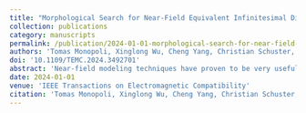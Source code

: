 ```yaml
---
title: "Morphological Search for Near-Field Equivalent Infinitesimal Dipole Models"
collection: publications
category: manuscripts
permalink: /publication/2024-01-01-morphological-search-for-near-field-equivalent-infinitesimal-dipole-models
authors: 'Tomas Monopoli, Xinglong Wu, Cheng Yang, Christian Schuster, Sergio Pignari, Johannes Wolf, Flavia Grassi'
doi: '10.1109/TEMC.2024.3492701'
abstract: 'Near-field modeling techniques have proven to be very useful for electromagnetic compatibility evaluation. In this article, a new method for building infinitesimal dipole models using near-field phaseless scans is presented. The proposed approach enables the identification of optimal dipole source locations by comparing the pattern of an infinitesimal dipole with the measured field maps. Finally, the dipole moments are fitted by using the Levenberg–Marquardt algorithm. This method is validated on two different virtual devices and on measurements from a real device. These test cases cover a range of frequencies (156, 381, 514, and 1 GHz) and scan dimensions (9.4 cm × 8.4 cm and 10.6 cm × 14 cm), demonstrating the robustness and versatility of the proposed method.'
date: 2024-01-01
venue: 'IEEE Transactions on Electromagnetic Compatibility'
citation: 'Tomas Monopoli, Xinglong Wu, Cheng Yang, Christian Schuster, Sergio Pignari, Johannes Wolf, Flavia Grassi. (2024). &quot;Morphological Search for Near-Field Equivalent Infinitesimal Dipole Models&quot; <i>IEEE Transactions on Electromagnetic Compatibility</i>.'
---
```


